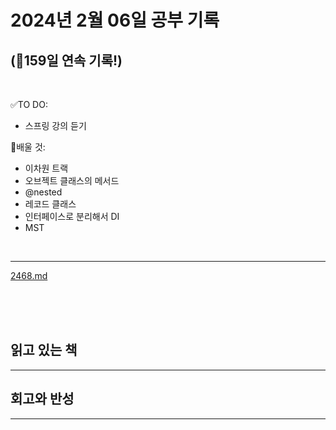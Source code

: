 # 2024년 2월 06일 공부 기록 
## (🚀159일 연속 기록!)

<br>

✅TO DO: 

- 스프링 강의 듣기

💭배울 것:

- 이차원 트랙
- 오브젝트 클래스의 메서드
- @nested
- 레코드 클래스
- 인터페이스로 분리해서 DI
- MST

<br>

---

[2468.md](..%2F..%2F..%2FAlgorithm%2FSolvedProblem%2FDFS%26BFS%2FDFS%2F2468%2F2468.md)



<br><br><br>

## 읽고 있는 책

---





## 회고와 반성

---
